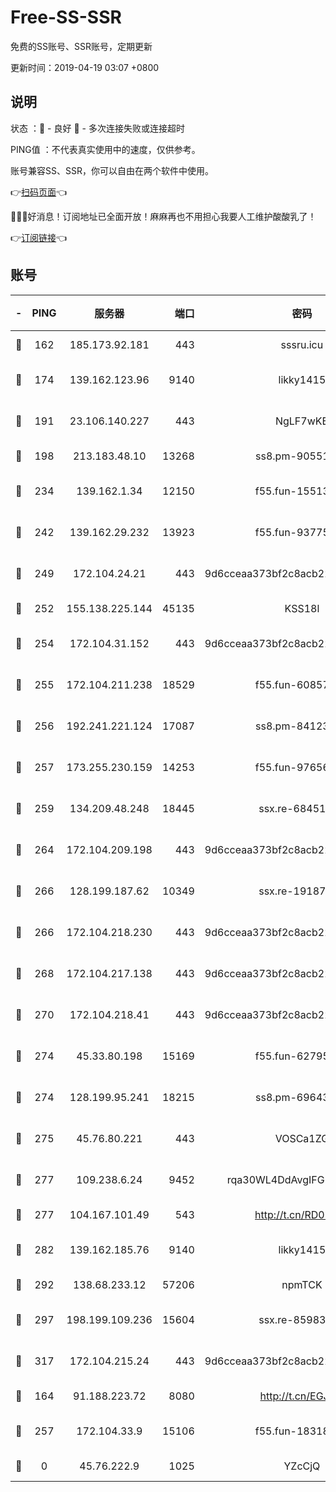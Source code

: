 # Free-SS-SSR

免费的SS账号、SSR账号，定期更新

更新时间：2019-04-19 03:07 +0800

## 说明

状态     ：🙂 - 良好 🙁 - 多次连接失败或连接超时

PING值   ：不代表真实使用中的速度，仅供参考。

账号兼容SS、SSR，你可以自由在两个软件中使用。

👉[扫码页面](https://liesauer.github.io/Free-SS-SSR/)👈

🎉🎉🎉好消息！订阅地址已全面开放！麻麻再也不用担心我要人工维护酸酸乳了！

👉[订阅链接](https://www.liesauer.net/yogurt/subscribe?ACCESS_TOKEN=DAYxR3mMaZAsaqUb)👈

## 账号

|-|PING|服务器|端口|密码|加密方式|区域|
|:----:|:----:|:-----:|-----:|:----:|:----:|:----:|
|🙂|162|185.173.92.181|443|sssru.icu|rc4-md5|RU|
|🙂|174|139.162.123.96|9140|likky1415|aes-256-cfb|JP|
|🙂|191|23.106.140.227|443|NgLF7wKB|aes-256-cfb|US|
|🙂|198|213.183.48.10|13268|ss8.pm-90551767|rc4-md5|RU|
|🙂|234|139.162.1.34|12150|f55.fun-15513750|aes-256-cfb|SG|
|🙂|242|139.162.29.232|13923|f55.fun-93775470|aes-256-cfb|SG|
|🙂|249|172.104.24.21|443|9d6cceaa373bf2c8acb22e60b6a58be6|aes-256-cfb|US|
|🙂|252|155.138.225.144|45135|KSS18l|rc4-md5|US|
|🙂|254|172.104.31.152|443|9d6cceaa373bf2c8acb22e60b6a58be6|aes-256-cfb|US|
|🙂|255|172.104.211.238|18529|f55.fun-60857780|aes-256-cfb|US|
|🙂|256|192.241.221.124|17087|ss8.pm-84123317|aes-256-cfb|US|
|🙂|257|173.255.230.159|14253|f55.fun-97656592|aes-256-cfb|US|
|🙂|259|134.209.48.248|18445|ssx.re-68451982|aes-256-cfb|US|
|🙂|264|172.104.209.198|443|9d6cceaa373bf2c8acb22e60b6a58be6|aes-256-cfb|US|
|🙂|266|128.199.187.62|10349|ssx.re-19187130|aes-256-cfb|SG|
|🙂|266|172.104.218.230|443|9d6cceaa373bf2c8acb22e60b6a58be6|aes-256-cfb|US|
|🙂|268|172.104.217.138|443|9d6cceaa373bf2c8acb22e60b6a58be6|aes-256-cfb|US|
|🙂|270|172.104.218.41|443|9d6cceaa373bf2c8acb22e60b6a58be6|aes-256-cfb|US|
|🙂|274|45.33.80.198|15169|f55.fun-62795651|aes-256-cfb|US|
|🙂|274|128.199.95.241|18215|ss8.pm-69643917|aes-256-cfb|SG|
|🙂|275|45.76.80.221|443|VOSCa1ZG|aes-256-cfb|DE|
|🙂|277|109.238.6.24|9452|rqa30WL4DdAvgIFG6Fs3znzTa|aes-256-cfb|FR|
|🙂|277|104.167.101.49|543|http://t.cn/RD0D7sx|rc4-md5|CA|
|🙂|282|139.162.185.76|9140|likky1415|aes-256-cfb|DE|
|🙂|292|138.68.233.12|57206|npmTCK|rc4-md5|US|
|🙂|297|198.199.109.236|15604|ssx.re-85983302|aes-256-cfb|US|
|🙂|317|172.104.215.24|443|9d6cceaa373bf2c8acb22e60b6a58be6|aes-256-cfb|US|
|🙂|164|91.188.223.72|8080|http://t.cn/EGJIyrl|rc4-md5|RU|
|🙂|257|172.104.33.9|15106|f55.fun-18318198|aes-256-cfb|SG|
|🙁|0|45.76.222.9|1025|YZcCjQ|rc4-md5|JP|
